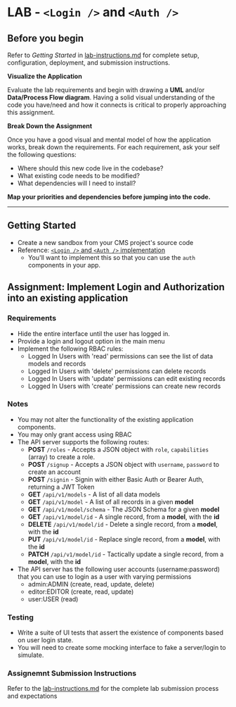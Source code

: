 # LAB -  `<Login />` and `<Auth />`

## Before you begin
Refer to *Getting Started*  in [lab-instructions.md](../../../reference/submission-instructions/labs.md) for complete setup, configuration, deployment, and submission instructions.

**Visualize the Application**

Evaluate the lab requirements and begin with drawing a **UML** and/or **Data/Process Flow diagram**.  Having a solid visual understanding of the code you have/need and how it connects is critical to properly approaching this assignment.

**Break Down the Assignment**

Once you have a good visual and mental model of how the application works, break down the requirements. For each requirement, ask your self the following questions:

* Where should this new code live in the codebase?
* What existing code needs to be modified?
* What dependencies will I need to install?

**Map your priorities and dependencies before jumping into the code.**

---

## Getting Started

* Create a new sandbox from your CMS project's source code
* Reference: [`<Login />` and `<Auth />` implementation](https://codesandbox.io/s/q359203jmq)
  * You'll want to implement this so that you can use the `auth` components in your app.

## Assignment: Implement Login and Authorization into an existing application

### Requirements
* Hide the entire interface until the user has logged in.
* Provide a login and logout option in the main menu
* Implement the following RBAC rules:
    * Logged In Users with 'read' permissions can see the list of data models and records
    * Logged In Users with 'delete' permissions can delete records
    * Logged In Users with 'update' permissions can edit existing records
    * Logged In Users with 'create' permissions can create new records

### Notes
* You may not alter the functionality of the existing application components.
* You may only grant access using RBAC
* The API server supports the following routes:
  * **POST** `/roles` - Accepts a JSON object with `role`, `capabilities` (array) to create a role.
  * **POST** `/signup` - Accepts a JSON object with `username`, `password` to create an account
  * **POST** `/signin` - Signin with either Basic Auth or Bearer Auth, returning a JWT Token
  * **GET** `/api/v1/models` - A list of all data models
  * **GET** `/api/v1/model` - A list of all records in a given **model**
  * **GET** `/api/v1/model/schema` - The JSON Schema for a given **model**
  * **GET** `/api/v1/model/id` - A single record, from a **model**, with the **id**
  * **DELETE** `/api/v1/model/id` - Delete a single record, from a **model**, with the **id**
  * **PUT** `/api/v1/model/id` - Replace single record, from a **model**, with the **id**
  * **PATCH** `/api/v1/model/id` - Tactically update a single record, from a **model**, with the **id**
* The API server has the following user accounts (username:password) that you can use to login as a user with varying permissions
  * admin:ADMIN (create, read, update, delete)
  * editor:EDITOR (create, read, update)
  * user:USER (read)

### Testing
* Write a suite of UI tests that assert the existence of components based on user login state.
* You will need to create some mocking interface to fake a server/login to simulate.

### Assignemnt Submission Instructions
Refer to the [lab-instructions.md](../../../reference/submission-instructions/labs.md) for the complete lab submission process and expectations
